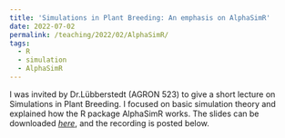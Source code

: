 ```yaml
---
title: 'Simulations in Plant Breeding: An emphasis on AlphaSimR'
date: 2022-07-02
permalink: /teaching/2022/02/AlphaSimR/
tags:
  - R
  - simulation
  - AlphaSimR
---
```


I was invited by Dr.Lübberstedt (AGRON 523) to give a short lecture on Simulations in Plant Breeding. I focused on basic simulation theory and explained how the R package AlphaSimR works. The slides can be downloaded *[here](https://github.com/mdkrause/mdkrause.github.io/blob/master/files/AlphaSimR_2022.pdf)*, and the recording is posted below.
